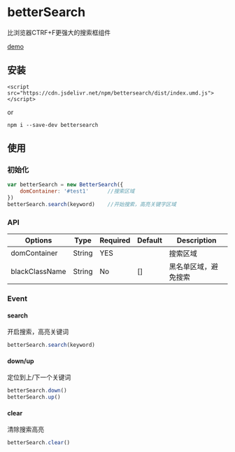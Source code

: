 # betterSearch
比浏览器CTRF+F更强大的搜索框组件

[demo](https://codepen.io/jayzou/pen/zYvampj)

## 安装

`<script src="https://cdn.jsdelivr.net/npm/bettersearch/dist/index.umd.js"></script>`

or

`npm i --save-dev bettersearch`

## 使用

### 初始化

```javascript
var betterSearch = new BetterSearch({
    domContainer: '#test1'		//搜索区域
})
betterSearch.search(keyword)	//开始搜索，高亮关键字区域
```



### API

| Options | Type   | Required | Default         | Description                                                  |
| ------- | ------ | --------- | --------------- | ------------------------------------------------------------ |
| domContainer | String | YES      |  | 搜索区域 |
| blackClassName | String | No        | []          | 黑名单区域，避免搜索 |



### Event
#### search
开启搜索，高亮关键词
```javascript
betterSearch.search(keyword)
```

#### down/up
定位到上/下一个关键词
```javascript
betterSearch.down()
betterSearch.up()
```

#### clear
清除搜索高亮
```javascript
betterSearch.clear()
```




